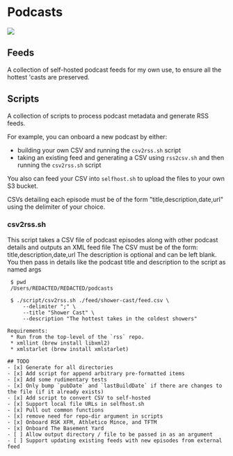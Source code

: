 # Podcasts
![](https://github.com/Stephan5/podcasts/actions/workflows/main.yml/badge.svg)
## Feeds
A collection of self-hosted podcast feeds for my own use, to ensure all the hottest 'casts are preserved.

## Scripts
A collection of scripts to process podcast metadata and generate RSS feeds.

For example, you can onboard a new podcast by either:
* building your own CSV and running the `csv2rss.sh` script
* taking an existing feed and generating a CSV using `rss2csv.sh` and then running the `csv2rss.sh` script

You also can feed your CSV into `selfhost.sh` to upload the files to your own S3 bucket. 

CSVs detailing each episode must be of the form "title,description,date,url" using the delimiter of your choice. 

### csv2rss.sh
This script takes a CSV file of podcast episodes along with other podcast details and outputs an XML feed file
The CSV must be of the form: title,description,date,url
The description is optional and can be left blank. 
You then pass in details like the podcast title and description to the script as named args

```shell
 $ pwd 
 /Users/REDACTED/REDACTED/podcasts
 
 $ ./script/csv2rss.sh ./feed/shower-cast/feed.csv \
     --delimiter ";" \
     --title "Shower Cast" \
     --description "The hottest takes in the coldest showers"

Requirements:
 * Run from the top-level of the `rss` repo.
 * xmllint (brew install libxml2)
 * xmlstarlet (brew install xmlstarlet)

## TODO
- [x] Generate for all directories
- [x] Add script for append arbitrary pre-formatted items 
- [x] Add some rudimentary tests
- [x] Only bump `pubDate` and `lastBuildDate` if there are changes to the file (if it already exists)
- [x] Add script to convert CSV to self-hosted 
- [x] Support local file URLs in selfhost.sh
- [x] Pull out common functions
- [x] remove need for repo-dir argument in scripts
- [x] Onboard RSK XFM, Athletico Mince, and TFTM
- [x] Onboard The Basement Yard
- [ ] Allow output directory / file to be passed in as an argument
- [ ] Support updating existing feeds with new episodes from external feed
